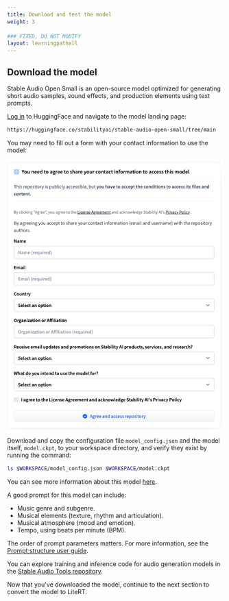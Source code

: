 ```yaml
---
title: Download and test the model
weight: 3

### FIXED, DO NOT MODIFY
layout: learningpathall
---
```


## Download the model

Stable Audio Open Small is an open-source model optimized for generating short audio samples, sound effects, and production elements using text prompts.

[Log in](https://huggingface.co/login) to HuggingFace and navigate to the model landing page:

```bash
https://huggingface.co/stabilityai/stable-audio-open-small/tree/main
```

You may need to fill out a form with your contact information to use the model:

![Agree to share contact information#center](./contact-information.png)

Download and copy the configuration file `model_config.json` and the model itself, `model.ckpt`, to your workspace directory, and verify they exist by running the command:

```bash
ls $WORKSPACE/model_config.json $WORKSPACE/model.ckpt
```

You can see more information about this model [here](https://huggingface.co/stabilityai/stable-audio-open-small).

A good prompt for this model can include:

* Music genre and subgenre.
* Musical elements (texture, rhythm and articulation).
* Musical atmosphere (mood and emotion).
* Tempo, using beats per minute (BPM).

The order of prompt parameters matters. For more information, see the [Prompt structure user guide](https://stableaudio.com/user-guide/prompt-structure).

You can explore training and inference code for audio generation models in the [Stable Audio Tools repository](https://github.com/Stability-AI/stable-audio-tools).

Now that you've downloaded the model, continue to the next section to convert the model to LiteRT.

